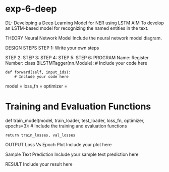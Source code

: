 # exp-6-deep
DL- Developing a Deep Learning Model for NER using LSTM
AIM
To develop an LSTM-based model for recognizing the named entities in the text.

THEORY
Neural Network Model
Include the neural network model diagram.

DESIGN STEPS
STEP 1:
Write your own steps

STEP 2:
STEP 3:
STEP 4:
STEP 5:
STEP 6:
PROGRAM
Name:
Register Number:
class BiLSTMTagger(nn.Module):
    # Include your code here







    def forward(self, input_ids):
        # Include your code here
        


model = 
loss_fn = 
optimizer = 


# Training and Evaluation Functions
def train_model(model, train_loader, test_loader, loss_fn, optimizer, epochs=3):
    # Include the training and evaluation functions



    return train_losses, val_losses
OUTPUT
Loss Vs Epoch Plot
Include your plot here

Sample Text Prediction
Include your sample text prediction here

RESULT
Include your result here
